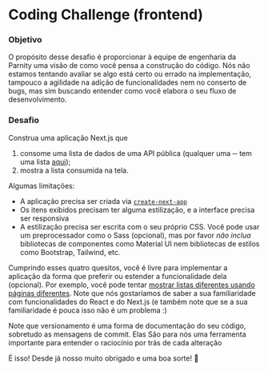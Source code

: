 # Coding Challenge (frontend)

### Objetivo

O propósito desse desafio é proporcionar à equipe de engenharia da Parnity uma visão de como você pensa a construção do código. Nós não estamos tentando avaliar se algo está certo ou errado na implementação, tampouco a agilidade na adição de funcionalidades nem no conserto de bugs, mas sim buscando entender como você elabora o seu fluxo de desenvolvimento.

### Desafio

Construa uma aplicação Next.js que

1. consome uma lista de dados de uma API pública (qualquer uma ─ tem uma lista [aqui](https://github.com/toddmotto/public-apis));
2. mostra a lista consumida na tela.

Algumas limitações:

- A aplicação precisa ser criada via [`create-next-app`](https://nextjs.org/docs/api-reference/create-next-app)
- Os itens exibidos precisam ter alguma estilização, e a interface precisa ser responsiva
- A estilização precisa ser escrita com o seu próprio CSS. Você pode usar um preprocessador como o Sass (opcional), mas por favor _não inclua_ bibliotecas de componentes como Material UI nem bibliotecas de estilos como Bootstrap, Tailwind, etc.

Cumprindo esses quatro quesitos, você é livre para implementar a aplicação da forma que preferir ou estender a funcionalidade dela (opcional). Por exemplo, você pode tentar [mostrar listas diferentes usando páginas diferentes](https://github.com/toddmotto/public-apis). Note que nós gostaríamos de saber a sua familiaridade com funcionalidades do React e do Next.js (e também note que se a sua familiaridade é pouca isso não é um problema :)

Note que versionamento é uma forma de documentação do seu código, sobretudo as mensagens de commit. Elas São para nós uma ferramenta importante para entender o raciocínio por trás de cada alteração

É isso! Desde já nosso muito obrigado e uma boa sorte! 🚀
